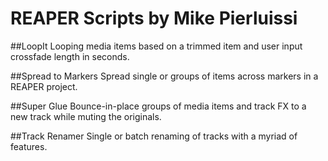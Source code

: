 # REAPER Scripts by Mike Pierluissi

##LoopIt
Looping media items based on a trimmed item and user input crossfade length in seconds.

##Spread to Markers
Spread single or groups of items across markers in a REAPER project.

##Super Glue
Bounce-in-place groups of media items and track FX to a new track while muting the originals.

##Track Renamer
Single or batch renaming of tracks with a myriad of features.